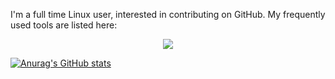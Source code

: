 I'm a full time Linux user, interested in contributing on GitHub. My frequently used tools are listed here:

<p align="center">
  <a href="https://skillicons.dev"> 
    <img src="https://skillicons.dev/icons?i=bsd,linux,arduino,raspberrypi,vim,vscode,go,bash,php,perl,py,git,tailwind,mongodb,mysql,sqlite&theme=light&perline=4" />
  </a>
</p>

[![Anurag's GitHub stats](https://github-readme-stats.vercel.app/api?username=sonarypt&show_icons=true&exclude_repo=sonarypt)](https://github.com/anuraghazra/github-readme-stats)
